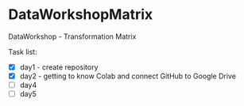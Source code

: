 # DataWorkshopMatrix
DataWorkshop - Transformation Matrix

Task list:
- [x] day1 - create repository
- [x] day2 - getting to know Colab and connect GitHub to Google Drive
- [ ] day4
- [ ] day5
